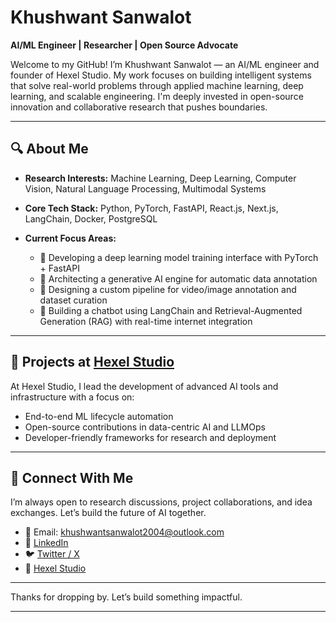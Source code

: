 # Khushwant Sanwalot

**AI/ML Engineer | Researcher | Open Source Advocate**

Welcome to my GitHub! I’m Khushwant Sanwalot — an AI/ML engineer and founder of Hexel Studio. My work focuses on building intelligent systems that solve real-world problems through applied machine learning, deep learning, and scalable engineering. I'm deeply invested in open-source innovation and collaborative research that pushes boundaries.

---

## 🔍 About Me

* **Research Interests:**
  Machine Learning, Deep Learning, Computer Vision, Natural Language Processing, Multimodal Systems

* **Core Tech Stack:**
  Python, PyTorch, FastAPI, React.js, Next.js, LangChain, Docker, PostgreSQL

* **Current Focus Areas:**

  * 🚀 Developing a deep learning model training interface with PyTorch + FastAPI
  * 🧠 Architecting a generative AI engine for automatic data annotation
  * 🎥 Designing a custom pipeline for video/image annotation and dataset curation
  * 🤖 Building a chatbot using LangChain and Retrieval-Augmented Generation (RAG) with real-time internet integration

---

## 🧩 Projects at [Hexel Studio](https://github.com/hexelstudio)

At Hexel Studio, I lead the development of advanced AI tools and infrastructure with a focus on:

* End-to-end ML lifecycle automation
* Open-source contributions in data-centric AI and LLMOps
* Developer-friendly frameworks for research and deployment

---

## 🤝 Connect With Me

I’m always open to research discussions, project collaborations, and idea exchanges. Let’s build the future of AI together.

* 📧 Email: [khushwantsanwalot2004@outlook.com](mailto:khushwantsanwalot2004@outlook.com)
* 🔗 [LinkedIn](https://www.linkedin.com/in/khushwant-sanwalot/)
* 🐦 [Twitter / X](https://x.com/ksanwalot04?t=vCed7GN0P1aIoKqx_72H2Q&s=09)
* 🏢 [Hexel Studio](https://github.com/hexelstudio)

---

Thanks for dropping by. Let’s build something impactful.

---
